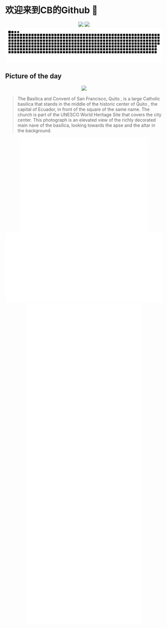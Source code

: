 
# 欢迎来到CB的Github 👋

<div align="center">
  <img height="137px" src="https://github-readme-stats.vercel.app/api?username=SuperCB&show_icons=true&theme=radical" />
  <img height="137px" src="https://github-readme-stats.vercel.app/api/top-langs/?username=SuperCB&hide_title=true&hide_border=true&layout=compact&langs_count=6&text_color=000&icon_color=fff" />
</div>


<div align="center">
    <img src="./contribution-snake/github-contribution-grid-snake.svg" />
</div>



## Picture of the day
<div align="center">
  <img width=400px src="https://upload.wikimedia.org/wikipedia/commons/thumb/5/58/Iglesia_de_San_Francisco%2C_Quito%2C_Ecuador%2C_2015-07-22%2C_DD_171-173_HDR.JPG/600px-Iglesia_de_San_Francisco%2C_Quito%2C_Ecuador%2C_2015-07-22%2C_DD_171-173_HDR.JPG" />
</div>

>The  Basilica and Convent of San Francisco, Quito , is a large Catholic  basilica  that stands in the middle of the  historic center  of  Quito , the capital of Ecuador, in front of the square of the same name. The church is part of the UNESCO  World Heritage Site  that covers the city center. This photograph is an elevated view of the richly decorated main  nave  of the basilica, looking towards the  apse  and the  altar  in the background.



<div align="center">
  <img height="300px" src="base_metrics.svg" />
  <img  src="metrics.plugin.calendar.full.svg" />
</div>


<div align="center">
  <img  src="plugin_metrics.svg" /> 
</div>
